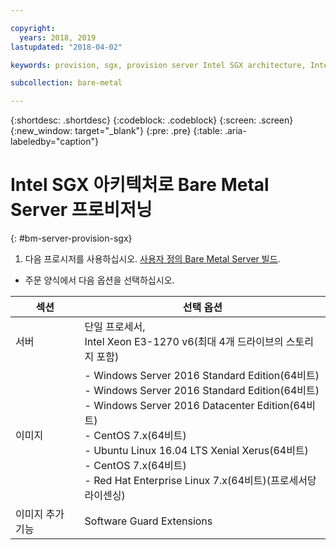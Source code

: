 ```yaml
---

copyright:
  years: 2018, 2019
lastupdated: "2018-04-02"

keywords: provision, sgx, provision server Intel SGX architecture, Intel SGX architecture

subcollection: bare-metal

---
```


{:shortdesc: .shortdesc}
{:codeblock: .codeblock}
{:screen: .screen}
{:new_window: target="_blank"}
{:pre: .pre}
{:table: .aria-labeledby="caption"}

# Intel SGX 아키텍처로 Bare Metal Server 프로비저닝
{: #bm-server-provision-sgx}

1. 다음 프로시저를 사용하십시오. [사용자 정의 Bare Metal Server 빌드](/docs/infrastructure/bare-metal?topic=bare-metal-ordering-baremetal-server).
* 주문 양식에서 다음 옵션을 선택하십시오.

|섹션|선택 옵션|
|------|------|
|서버|단일 프로세서,<br> Intel Xeon E3-1270 v6(최대 4개 드라이브의 스토리지 포함)|
|이미지|- Windows Server 2016 Standard Edition(64비트)<br>- Windows Server 2016 Standard Edition(64비트)<br> - Windows Server 2016 Datacenter Edition(64비트) <br>- CentOS 7.x(64비트) <br> - Ubuntu Linux 16.04 LTS Xenial Xerus(64비트)<br>- CentOS 7.x(64비트) <br>- Red Hat Enterprise Linux 7.x(64비트)(프로세서당 라이센싱)|
|이미지 추가 기능|Software Guard Extensions|
